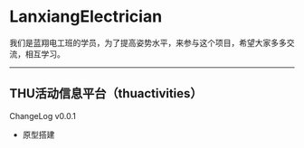 # LanxiangElectrician
我们是蓝翔电工班的学员，为了提高姿势水平，来参与这个项目，希望大家多多交流，相互学习。

-----
## THU活动信息平台（thuactivities）
ChangeLog
v0.0.1
* 原型搭建
